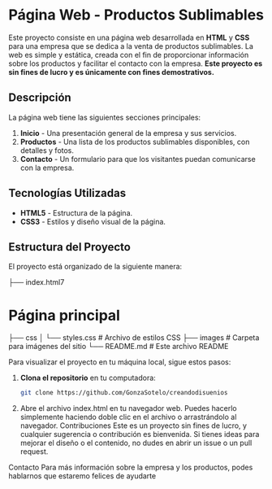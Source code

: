 # Página Web - Productos Sublimables

Este proyecto consiste en una página web desarrollada en **HTML** y **CSS** para una empresa que se dedica a la venta de productos sublimables. La web es simple y estática, creada con el fin de proporcionar información sobre los productos y facilitar el contacto con la empresa. **Este proyecto es sin fines de lucro y es únicamente con fines demostrativos.**

## Descripción

La página web tiene las siguientes secciones principales:

1. **Inicio** - Una presentación general de la empresa y sus servicios.
2. **Productos** - Una lista de los productos sublimables disponibles, con detalles y fotos.
3. **Contacto** - Un formulario para que los visitantes puedan comunicarse con la empresa.

## Tecnologías Utilizadas

- **HTML5** - Estructura de la página.
- **CSS3** - Estilos y diseño visual de la página.

## Estructura del Proyecto

El proyecto está organizado de la siguiente manera:

├── index.html7
 # Página principal 
├── css 
│ └── styles.css # Archivo de estilos CSS 
├── images # Carpeta para imágenes del sitio 
└── README.md # Este archivo README

Para visualizar el proyecto en tu máquina local, sigue estos pasos:

1. **Clona el repositorio** en tu computadora:
   ```bash
   git clone https://github.com/GonzaSotelo/creandodisuenios

2.   Abre el archivo index.html en tu navegador web.
Puedes hacerlo simplemente haciendo doble clic en el archivo o arrastrándolo al navegador.
Contribuciones
Este es un proyecto sin fines de lucro, y cualquier sugerencia o contribución es bienvenida. Si tienes ideas para mejorar el diseño o el contenido, no dudes en abrir un issue o un pull request.

Contacto
Para más información sobre la empresa y los productos, podes hablarnos que estaremo felices de ayudarte